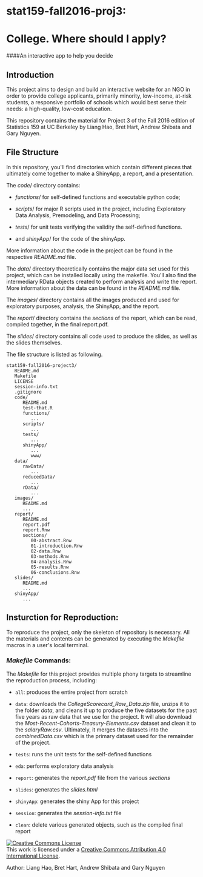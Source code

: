 # stat159-fall2016-proj3: 
# College. Where should I apply? 
####An interactive app to help you decide

## Introduction

This project aims to design and build an interactive website for an NGO in order to provide college applicants, primarily minority, low-income, at-risk students, a responsive portfolio of schools which would best serve their needs: a high-quality, low-cost education.

This repository contains the material for Project 3 of the Fall 2016 edition of Statistics 159 at UC Berkeley by Liang Hao, Bret Hart, Andrew Shibata and Gary Nguyen.

## File Structure

In this repository, you'll find directories which contain different pieces that ultimately come together to make a ShinyApp, a report, and a presentation. 

The *code*/ directory contains:

* *functions*/ for self-defined functions and executable python code;

* *scripts*/ for major R scripts used in the project, including Exploratory Data Analysis, Premodeling, and Data Processing;

* *tests*/ for unit tests verifying the validity the self-defined functions.

* and *shinyApp*/ for the code of the shinyApp.

More information about the code in the project can be found in the respective *README.md* file.

The *data*/ directory theoretically contains the major data set used for this project, which can be installed locally using the makefile. You'll also find the intermediary RData objects created to perform analysis and write the report. More information about the data can be found in the *README.md* file.

The *images*/ directory contains all the images produced and used for exploratory purposes, analysis, the ShinyApp, and the report.

The *report*/ directory contains the *sections* of the report, which can be read, compiled together, in the final report.pdf. 

The *slides*/ directory contains all code used to produce the slides, as well as the slides themselves.

The file structure is listed as following.

```
stat159-fall2016-project3/
   README.md
   Makefile
   LICENSE
   session-info.txt
   .gitignore
   code/
      README.md
      test-that.R
      functions/
         ...
      scripts/
         ...
      tests/
         ...
      shinyApp/
         ...
         www/
   data/
      rawData/
         ...
      reducedData/
         ...
      rData/
         ...
   images/
      README.md
      ...
   report/
      README.md
      report.pdf
      report.Rnw
      sections/
         00-abstract.Rnw
         01-introduction.Rnw
         02-data.Rnw
         03-methods.Rnw
         04-analysis.Rnw
         05-results.Rnw
         06-conclusions.Rnw
   slides/
      README.md
      ...
   shinyApp/
      ...
```


## Insturction for Reproduction:

To reproduce the project, only the skeleton of repository is necessary. All the materials and contents can be generated by executing the *Makefile* macros in a user's local terminal. 

### *Makefile* Commands:

The *Makefile* for this project provides multiple phony targets to streamline the reproduction process, including:

* ```all```: produces the entire project from scratch

* ```data```: downloads the *CollegeScorecard_Raw_Data.zip* file, unzips it to the folder *data*, and cleans it up to produce the five datasets for the past five years as raw data that we use for the project. It will also download the *Most-Recent-Cohorts-Treasury-Elements.csv* dataset and clean it to the *salaryRaw.csv*. Ultimately, it merges the datasets into the *combinedData.csv* which is the primary dataset used for the remainder of the project.

* ```tests```: runs the unit tests for the self-defined functions

* ```eda```: performs exploratory data analysis

* ```report```: generates the *report.pdf* file from the various *sections*

* ```slides```: generates the *slides.html*

* ```shinyApp```: generates the shiny App for this project

* ```session```:  generates the *session-info.txt* file

* ```clean```: delete various generated objects, such as the compiled final report





<a rel="license" href="http://creativecommons.org/licenses/by/4.0/"><img alt="Creative Commons License" style="border-width:0" src="https://i.creativecommons.org/l/by/4.0/88x31.png" /></a><br />This work is licensed under a <a rel="license" href="http://creativecommons.org/licenses/by/4.0/">Creative Commons Attribution 4.0 International License</a>.

Author: Liang Hao, Bret Hart, Andrew Shibata and Gary Nguyen
